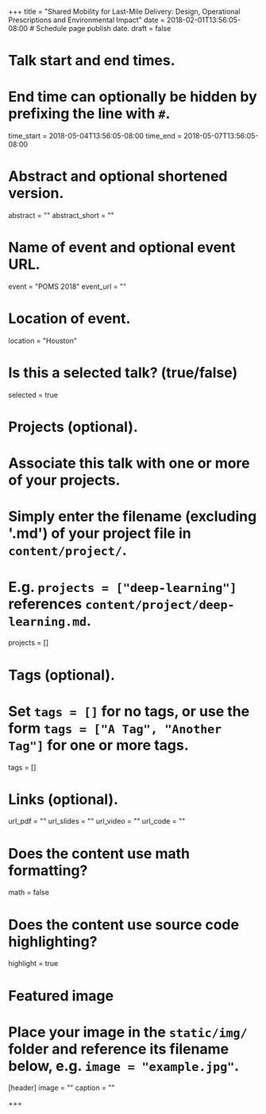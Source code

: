+++
title = "Shared Mobility for Last-Mile Delivery: Design, Operational Prescriptions and Environmental Impact"
date = 2018-02-01T13:56:05-08:00  # Schedule page publish date.
draft = false

# Talk start and end times.
#   End time can optionally be hidden by prefixing the line with `#`.
time_start = 2018-05-04T13:56:05-08:00
time_end = 2018-05-07T13:56:05-08:00

# Abstract and optional shortened version.
abstract = ""
abstract_short = ""

# Name of event and optional event URL.
event = "POMS 2018"
event_url = ""

# Location of event.
location = "Houston"

# Is this a selected talk? (true/false)
selected = true

# Projects (optional).
#   Associate this talk with one or more of your projects.
#   Simply enter the filename (excluding '.md') of your project file in `content/project/`.
#   E.g. `projects = ["deep-learning"]` references `content/project/deep-learning.md`.
projects = []

# Tags (optional).
#   Set `tags = []` for no tags, or use the form `tags = ["A Tag", "Another Tag"]` for one or more tags.
tags = []

# Links (optional).
url_pdf = ""
url_slides = ""
url_video = ""
url_code = ""

# Does the content use math formatting?
math = false

# Does the content use source code highlighting?
highlight = true

# Featured image
# Place your image in the `static/img/` folder and reference its filename below, e.g. `image = "example.jpg"`.
[header]
image = ""
caption = ""

+++

